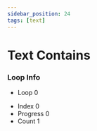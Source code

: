 ```yaml
---
sidebar_position: 24
tags: [text]
---
```


# Text Contains

<div className="patch-container">
    <div className="patch processor">
        <h3>Loop Info</h3>
        <ul className="inputs">
            <li>Loop <span>0</span></li>
        </ul>
        <ul className="outputs">
            <li>Index <span>0</span></li>
            <li>Progress <span>0</span></li> 
            <li>Count <span>1</span></li>
        </ul>
    </div>
</div>